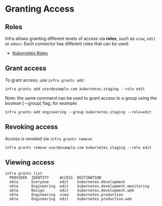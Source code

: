 # Granting Access

## Roles

Infra allows granting different levels of access via **roles**, such as `view`, `edit` or `admin`. Each connector has different roles that can be used:

- [Kubernetes Roles](../connectors/kubernetes.md#roles)

## Grant access

To grant access, use `infra grants add`:

```
infra grants add user@example.com kubernetes.staging --role edit
```

Note: the same command can be used to grant access to a group using the boolean [--group] flag, for example:

```
infra grants add engineering --group kubernetes.staging --role=edit
```

## Revoking access

Access is revoked via `infra grants remove`:

```
infra grants remove user@example.com kubernetes.staging --role edit
```

## Viewing access

```
infra grants list
  PROVIDER  IDENTITY     ACCESS  DESTINATION                   
  okta      Everyone     edit    kubernetes.development
  okta      Engineering  edit    kubernetes.development.monitoring  
  okta      Design       edit    kubernetes.development.web 
  okta      Engineering  view    kubernetes.production
  okta      Engineering  edit    kubernetes.production.web
```
